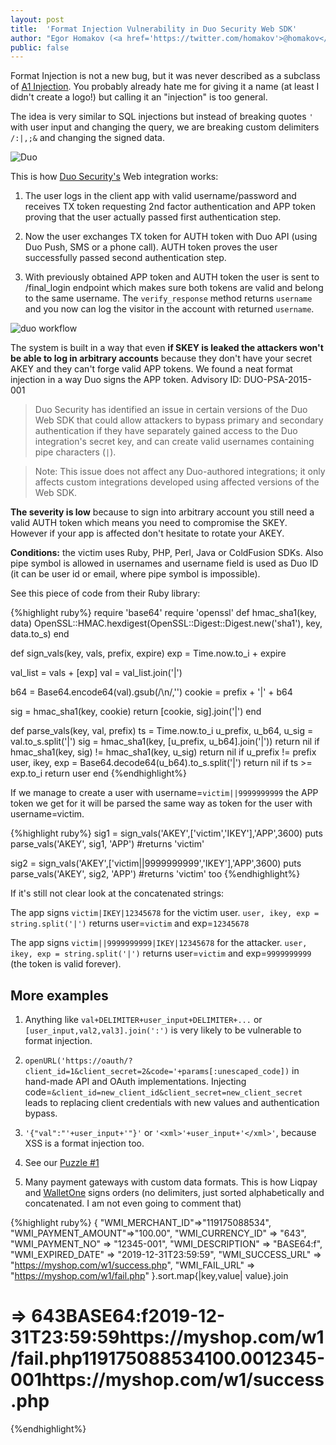 ```yaml
---
layout: post
title:  'Format Injection Vulnerability in Duo Security Web SDK'
author: "Egor Homakov (<a href='https://twitter.com/homakov'>@homakov</a>)"
public: false
---
```


Format Injection is not a new bug, but it was never described as a subclass of <a href="https://www.owasp.org/index.php/Top_10_2013-A1-Injection">A1 Injection</a>. You probably already hate me for giving it a name (at least I didn't create a logo!) but calling it an "injection" is too general. 

The idea is very similar to SQL injections but instead of breaking quotes `'` with user input and changing the query, we are breaking custom delimiters `/:|,;&` and changing the signed data.

![Duo](https://www.duosecurity.com/static/images/duo-logo.svg)

This is how <a href="https://duosecurity.com/">Duo Security's</a> Web integration works:

1. The user logs in the client app with valid username/password and receives TX token requesting 2nd factor authentication and APP token proving that the user actually passed first authentication step. 

2. Now the user exchanges TX token for AUTH token with Duo API (using Duo Push, SMS or a phone call). AUTH token proves the user successfully passed second authentication step.

3. With previously obtained APP token and AUTH token the user is sent to /final_login endpoint which makes sure both tokens are valid and belong to the same username. The `verify_response` method returns `username` and you now can log the visitor in the account with returned `username`.

![duo workflow](https://sakurity.com/img/duo.png)

The system is built in a way that even <strong>if SKEY is leaked the attackers won't be able to log in arbitrary accounts</strong> because they don't have your secret AKEY and they can't forge valid APP tokens. We found a neat format injection in a way Duo signs the APP token. Advisory ID: DUO-PSA-2015-001

> Duo Security has identified an issue in certain versions of the Duo Web SDK that could allow attackers to bypass primary and secondary authentication if they have separately gained access to the Duo integration's secret key, and can create valid usernames containing pipe characters (`|`).

> Note: This issue does not affect any Duo-authored integrations; it only affects custom integrations developed using affected versions of the Web SDK.

<strong>The severity is low</strong> because to sign into arbitrary account you still need a valid AUTH token which means you need to compromise the SKEY. However if your app is affected don't hesitate to rotate your AKEY.

<strong>Conditions:</strong> the victim uses Ruby, PHP, Perl, Java or ColdFusion SDKs. Also pipe symbol is allowed in usernames and username field is used as Duo ID (it can be user id or email, where pipe symbol is impossible).

See this piece of code from their Ruby library:

{%highlight ruby%}
require 'base64'
require 'openssl'
def hmac_sha1(key, data)
  OpenSSL::HMAC.hexdigest(OpenSSL::Digest::Digest.new('sha1'), key, data.to_s)
end

def sign_vals(key, vals, prefix, expire)
  exp = Time.now.to_i + expire

  val_list = vals + [exp]
  val = val_list.join('|')

  b64 = Base64.encode64(val).gsub(/\n/,'')
  cookie = prefix + '|' + b64

  sig = hmac_sha1(key, cookie)
  return [cookie, sig].join('|')
end

def parse_vals(key, val, prefix)
  ts = Time.now.to_i
  u_prefix, u_b64, u_sig = val.to_s.split('|')
  sig = hmac_sha1(key, [u_prefix, u_b64].join('|'))
  return nil if hmac_sha1(key, sig) != hmac_sha1(key, u_sig)
  return nil if u_prefix != prefix
  user, ikey, exp = Base64.decode64(u_b64).to_s.split('|')
  return nil if ts >= exp.to_i
  return user
end
{%endhighlight%}

If we manage to create a user with username=`victim||9999999999` the APP token we get for it will be parsed the same way as token for the user with username=victim.

{%highlight ruby%}
sig1 = sign_vals('AKEY',['victim','IKEY'],'APP',3600)
puts parse_vals('AKEY', sig1, 'APP') #returns 'victim'


sig2 = sign_vals('AKEY',['victim||9999999999','IKEY'],'APP',3600)
puts parse_vals('AKEY', sig2, 'APP') #returns 'victim' too
{%endhighlight%}

If it's still not clear look at the concatenated strings:

The app signs `victim|IKEY|12345678` for the victim user. `user, ikey, exp = string.split('|')` returns user=`victim` and exp=`12345678`

The app signs `victim||9999999999|IKEY|12345678` for the attacker. `user, ikey, exp = string.split('|')` returns user=`victim` and exp=`9999999999` (the token is valid forever).

## More examples

1. Anything like `val+DELIMITER+user_input+DELIMITER+...` or `[user_input,val2,val3].join(':')` is very likely to be vulnerable to format injection. 

2. `openURL('https://oauth/?client_id=1&client_secret=2&code='+params[:unescaped_code])` in hand-made API and OAuth implementations. Injecting code=`&client_id=new_client_id&client_secret=new_client_secret` leads to replacing client credentials with new values and authentication bypass.

3. `'{"val":"'+user_input+'"}'` or `'<xml>'+user_input+'</xml>'`, because XSS is a format injection too.

4. See our [Puzzle #1](https://sakurity.com/blog/2014/01/02/puzzle1.html)

5. Many payment gateways with custom data formats. This is how Liqpay and <a href="https://www.walletone.com/en/merchant/documentation/">WalletOne</a> signs orders (no delimiters, just sorted alphabetically and concatenated. I am not even going to comment that) 

{%highlight ruby%}
{
"WMI_MERCHANT_ID"=>"119175088534",
"WMI_PAYMENT_AMOUNT"=>"100.00",
"WMI_CURRENCY_ID"    => "643",
"WMI_PAYMENT_NO"     => "12345-001",
"WMI_DESCRIPTION"    => "BASE64:f",
"WMI_EXPIRED_DATE"   => "2019-12-31T23:59:59",
"WMI_SUCCESS_URL"    => "https://myshop.com/w1/success.php",
"WMI_FAIL_URL"       => "https://myshop.com/w1/fail.php"
}.sort.map{|key,value| value}.join

# => 643BASE64:f2019-12-31T23:59:59https://myshop.com/w1/fail.php119175088534100.0012345-001https://myshop.com/w1/success.php
{%endhighlight%}
